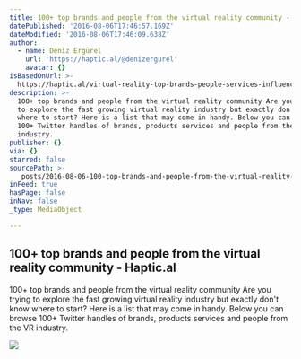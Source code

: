 ```yaml
---
title: 100+ top brands and people from the virtual reality community - Haptic.al
datePublished: '2016-08-06T17:46:57.169Z'
dateModified: '2016-08-06T17:46:09.638Z'
author:
  - name: Deniz Ergürel
    url: 'https://haptic.al/@denizergurel'
    avatar: {}
isBasedOnUrl: >-
  https://haptic.al/virtual-reality-top-brands-people-services-influencers-df53d376217e?utm_content=buffer44b25&utm_medium=social&utm_source=twitter.com&utm_campaign=buffer&gi=9d00b516158e
description: >-
  100+ top brands and people from the virtual reality community Are you trying
  to explore the fast growing virtual reality industry but exactly don't know
  where to start? Here is a list that may come in handy. Below you can browse
  100+ Twitter handles of brands, products services and people from the VR
  industry.
publisher: {}
via: {}
starred: false
sourcePath: >-
  _posts/2016-08-06-100-top-brands-and-people-from-the-virtual-reality-communit.md
inFeed: true
hasPage: false
inNav: false
_type: MediaObject

---
```

<article style=""><h1>100+ top brands and people from the virtual reality community - Haptic.al</h1><p>100+ top brands and people from the virtual reality community Are you trying to explore the fast growing virtual reality industry but exactly don't know where to start? Here is a list that may come in handy. Below you can browse 100+ Twitter handles of brands, products services and people from the VR industry.</p><img src="https://cdn-images-1.medium.com/max/2000/1*GWiowN0ACaMMrVB9MKrSUg.jpeg" /></article>